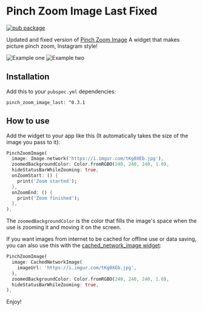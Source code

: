 # Pinch Zoom Image Last Fixed

[![pub package](https://img.shields.io/pub/v/pinch_zoom_image_last.svg)](https://pub.dev/packages/pinch_zoom_image_last)

Updated and fixed version of [Pinch Zoom Image](https://github.com/YoussefKababe/pinch_zoom_image)
A widget that makes picture pinch zoom, Instagram style!

![Example one](https://dl.dropboxusercontent.com/s/ke7ms7oys45r2ja/example1.jpg)
![Example two](https://dl.dropboxusercontent.com/s/ozo01jpv9xi5jqq/example2.jpg)

## Installation

Add this to your `pubspec.yml` dependencies:

```
pinch_zoom_image_last: ^0.3.1
```

## How to use

Add the widget to your app like this (It automatically takes the size of the image you pass to it):

```dart
PinchZoomImage(
  image: Image.network('https://i.imgur.com/tKg0XEb.jpg'),
  zoomedBackgroundColor: Color.fromRGBO(240, 240, 240, 1.0),
  hideStatusBarWhileZooming: true,
  onZoomStart: () {
    print('Zoom started');
  },
  onZoomEnd: () {
    print('Zoom finished');
  },
),
```

The `zoomedBackgroundColor` is the color that fills the image's space when the use is zooming it and moving it on the screen.

If you want images from internet to be cached for offline use or data saving, you can also use this with the [cached_network_image widget](https://pub.dartlang.org/packages/cached_network_image):

```dart
PinchZoomImage(
  image: CachedNetworkImage(
    imageUrl: 'https://i.imgur.com/tKg0XEb.jpg',
  ),
  zoomedBackgroundColor: Color.fromRGBO(240, 240, 240, 1.0),
  hideStatusBarWhileZooming: true,
),
```

Enjoy!
